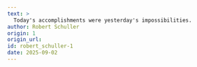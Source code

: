 ```yaml
---
text: >
  Today's accomplishments were yesterday's impossibilities.
author: Robert Schuller
origin: 1
origin_url:
id: robert_schuller-1
date: 2025-09-02 
---
```

